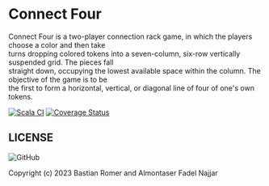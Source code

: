 # Connect Four

Connect Four is a two-player connection rack game, in which the players choose a color and then take <br>
turns dropping colored tokens into a seven-column, six-row vertically suspended grid. The pieces fall <br>
straight down, occupying the lowest available space within the column. The objective of the game is to be <br>
the first to form a horizontal, vertical, or diagonal line of four of one's own tokens.

[![Scala CI](https://github.com/bastiromer/connect_four/actions/workflows/scala.yml/badge.svg)](https://github.com/bastiromer/connect_four/actions/workflows/scala.yml) [![Coverage Status](https://coveralls.io/repos/github/bastiromer/connect_four/badge.svg?branch=master)](https://coveralls.io/github/bastiromer/connec_four?branch=master)

## LICENSE
<img alt="GitHub" src="https://img.shields.io/github/license/bastiromer/connect_four">

Copyright (c) 2023 Bastian Romer and Almontaser Fadel Najjar
